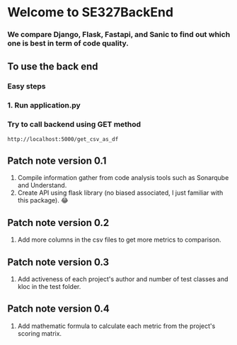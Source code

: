# Welcome to SE327BackEnd
### We compare Django, Flask, Fastapi, and Sanic to find out which one is best in term of code quality.
## To use the back end
### Easy steps
### 1. Run application.py
### Try to call backend using GET method
```
http://localhost:5000/get_csv_as_df
```
## Patch note version 0.1
1. Compile information gather from code analysis tools such as Sonarqube and Understand.
2. Create API using flask library (no biased associated, I just familiar with this package). :joy:

## Patch note version 0.2
1. Add more columns in the csv files to get more metrics to comparison.

## Patch note version 0.3
1. Add activeness of each project's author and number of test classes and kloc in the test folder.

## Patch note version 0.4
1. Add mathematic formula to calculate each metric from the project's scoring matrix.
